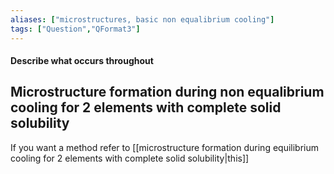 ```yaml
---
aliases: ["microstructures, basic non equalibrium cooling"]
tags: ["Question","QFormat3"]
---
```


#### Describe what occurs throughout
## Microstructure formation during non equalibrium cooling for 2 elements with complete solid solubility
If you want a method refer to [[microstructure formation during equilibrium cooling for 2 elements with complete solid solubility|this]]


